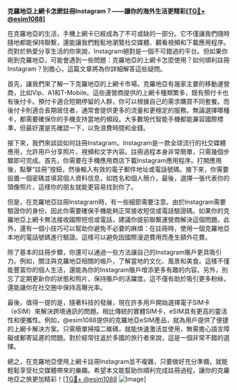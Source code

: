 **克羅地亞上網卡怎麽註冊Instagram？——讓你的海外生活更精彩[[TG💪+ @esim1088](https://t.me/s/esim1088)]**

在克羅地亞的生活，手機上網卡已經成為了不可或缺的一部分。它不僅讓我們隨時隨地都能保持聯繫，還能讓我們輕鬆地瀏覽社交媒體、觀看視頻和下載應用程序。而對於熱愛分享生活的你來說，Instagram絕對是一個不可錯過的平台。但如果你剛到克羅地亞，可能會遇到一些問題：克羅地亞的上網卡怎麼使用？如何順利註冊Instagram？別擔心，這篇文章將為你詳細解答這些疑問。

首先，讓我們來了解一下克羅地亞的上網卡市場。克羅地亞有幾家主要的移動運營商，比如Vip、A1和T-Mobile。這些運營商提供的上網卡種類繁多，既有預付卡也有後付卡。預付卡適合短期停留的人群，你可以根據自己的需求購買不同套餐。而後付卡則適合長期居住者，通常會提供更多的流量和更穩定的服務。無論選擇哪種卡，都需要確保你的手機支持當地的頻段。大多數現代智能手機都能兼容國際標準，但最好還是先確認一下，以免浪費時間和金錢。

接下來，我們來談談如何註冊Instagram。Instagram是一款全球流行的社交媒體應用，允許用戶分享照片、視頻和文字內容。註冊過程本身非常簡單，只需幾個步驟即可完成。首先，你需要在手機應用商店下載Instagram應用程序。打開應用後，點擊“註冊”按鈕，然後輸入有效的電子郵件地址或電話號碼。接下來，你需要設置一個密碼並填寫個人資料信息，如姓名和個人簡介。最後，選擇一張代表你的頭像照片，這樣你的朋友就能更容易找到你了。

但是，在克羅地亞註冊Instagram時，有一些細節需要注意。由於Instagram需要驗證你的身份，因此你需要確保手機能夠正常接收短信或電話驗證碼。如果你的克羅地亞上網卡無法接收國際短信或電話，建議你提前聯繫運營商解決這個問題。此外，還有一個小技巧可以幫助你避免不必要的麻煩：在註冊時，使用一個克羅地亞本地的電話號碼進行驗證。這樣可以避免因國際漫遊費用而產生額外花費。

除了基本的註冊步驟，你還可以通過一些方法讓自己的Instagram賬戶更具吸引力。例如，關注與克羅地亞相關的帳戶，了解當地的文化、風景和美食。這樣不僅能豐富你的個人生活，還能為你的Instagram賬戶增添更多有趣的内容。另外，別忘了定期更新你的狀態和照片，保持賬戶的活躍度。這不僅有助於吸引更多粉絲，還能讓你在社交圈中保持高曝光率。

最後，值得一提的是，隨著科技的發展，現在許多用戶開始選擇電子SIM卡（eSIM）來解決跨境通訊的問題。相比傳統的實體SIM卡，eSIM具有更高的靈活性和便攜性。例如，@esim1088提供的克羅地亞eSIM產品，就為用戶提供了便捷的上網卡解決方案。只需簡單掃描二維碼，就能快速激活並使用，無需擔心語言障礙或郵寄延遲的問題。對於經常往返於多國的旅行者來說，這是一個非常不錯的選擇。

總之，在克羅地亞使用上網卡註冊Instagram並不複雜，只要做好充分準備，就能輕鬆享受社交媒體帶來的樂趣。希望本文能幫助你順利完成註冊過程，讓你的克羅地亞之旅更加精彩！[[TG💪+ @esim1088](https://t.me/s/esim1088) ![Image](https://i.postimg.cc/4NQfJmqS/Snipaste-2025-05-13-00-14-12.png)]